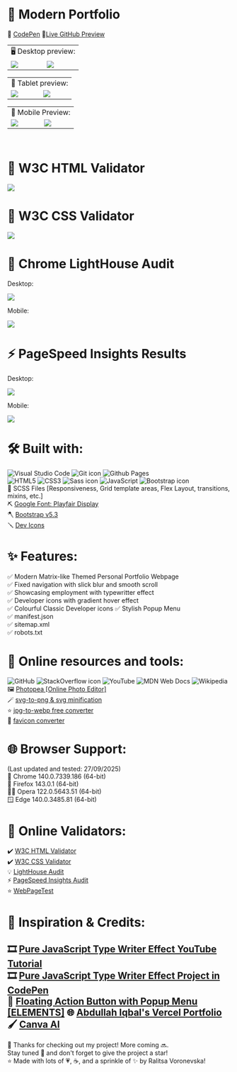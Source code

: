 # 🚀 Modern Portfolio

📝 [CodePen](https://codepen.io/ralitsavoronevska/pen/KOdQJZ/)
🔗[Live GitHub Preview](https://ralitsavoronevska.github.io/modern-portfolio/)

<table>
  <tr>
    <td colspan="2">🖥️ Desktop preview:</td>
  </tr>
  <tr>
    <td><img src="dist/img/modern-portfolio-desktop-preview-1.png" loading="lazy"></td>
    <td><img src="dist/img/modern-portfolio-desktop-preview-2.png" loading="lazy"></td>
  </tr>
</table>

<table>
  <tr>
    <td colspan="2">📱 Tablet preview:</td>
  </tr>
  <tr>
    <td><img src="dist/img/modern-portfolio-tablet-preview-1.png" loading="lazy"></td>
    <td><img src="dist/img/modern-portfolio-tablet-preview-2.png" loading="lazy"></td>
  </tr>
</table>

<table>
  <tr>
    <td colspan="2">📱 Mobile Preview:</td>
  </tr>
  <tr>
    <td><img src="dist/img/modern-portfolio-mobile-preview-1.png" loading="lazy"></td>
    <td><img src="dist/img/modern-portfolio-mobile-preview-2.png" loading="lazy"></td>
  </tr>
 </table>

<br>

# 🏅 W3C HTML Validator
<img src="dist/img/modern-portfolio-w3-html-validator.png" loading="lazy">

<br>

# 🏅 W3C CSS Validator
<img src="dist/img/modern-portfolio-w3c-css-validator.png" loading="lazy">

<br>

# 🌈 Chrome LightHouse Audit

Desktop:

<img src="dist/img/modern-portfolio-light-house-audit-desktop.png" loading="lazy">

<br>

Mobile:

<img src="dist/img/modern-portfolio-light-house-audit-mobile.png" loading="lazy">

<br>

# ⚡ PageSpeed Insights Results

Desktop:

<img src="dist/img/modern-portfolio-pagespeed-insights-desktop.png" loading="lazy">

<br>

Mobile:

<img src="dist/img/modern-portfolio-pagespeed-insights-mobile.png" loading="lazy">

</details>

<br>        
                                                                                                                                              
# 🛠️ Built with:
![Visual Studio Code](https://img.shields.io/badge/Visual%20Studio%20Code-0078d7.svg?style=for-the-badge&logo=visual-studio-code&logoColor=white/)
<img src="./dist/img/svgs-for-readme-md/git.svg?sanitize=true" alt="Git icon" loading="lazy"> ![Github Pages](https://img.shields.io/badge/github%20pages-121013?style=for-the-badge&logo=github&logoColor=white/)                                                                                                                                              
![HTML5](https://img.shields.io/badge/html5-%23FFFFFF.svg?style=for-the-badge&logo=html5&logoColor=white/) ![CSS3](https://img.shields.io/badge/css3-%231572B6.svg?style=for-the-badge&logo=css3&logoColor=white/) <img src="./dist/img/svgs-for-readme-md/sass.svg?sanitize=true" alt="Sass icon" loading="lazy"> ![JavaScript](https://img.shields.io/badge/javascript-%23323330.svg?style=for-the-badge&logo=javascript&logoColor=%23F7DF1E/) <img src="./dist/img/svgs-for-readme-md/bootstrap.svg?sanitize=true" alt="Bootstrap icon" loading="lazy">            
🔨 SCSS Files [Responsiveness, Grid template areas, Flex Layout, transitions, mixins, etc.]                                                      
⛏️ [Google Font: Playfair Display](https://fonts.google.com/specimen/Playfair+Display/)                                                          
🪓 [Bootstrap v5.3](https://getbootstrap.com/docs/5.3/getting-started/introduction/)                                                             
🪛 [Dev Icons](https://devicon.dev/)                                                                                                                           

# ✨ Features:
✅ Modern Matrix-like Themed Personal Portfolio Webpage                                                                                            
✅ Fixed navigation with slick blur and smooth scroll        
✅ Showcasing employment with typewritter effect                                                                                        
✅ Developer icons with gradient hover effect                                                                                                
✅ Colourful Classic Developer icons 
✅ Stylish Popup Menu                                                                                                                                  
✅ manifest.json                                                                                                                                       
✅ sitemap.xml                                                                                                                                         
✅ robots.txt                                                                                                                                         

# 🧰 Online resources and tools:
![GitHub](https://img.shields.io/badge/github-%23121011.svg?style=for-the-badge&logo=github&logoColor=white/) <img src="./dist/img/svgs-for-readme-md/stackoverflow.svg?sanitize=true" alt="StackOverflow icon" loading="lazy"> ![YouTube](https://img.shields.io/badge/YouTube-%23FF0000.svg?style=for-the-badge&logo=YouTube&logoColor=white/) ![MDN Web Docs](https://img.shields.io/badge/MDN_Web_Docs-black?style=for-the-badge&logo=mdnwebdocs&logoColor=white/) ![Wikipedia](https://img.shields.io/badge/Wikipedia-%23000000.svg?style=for-the-badge&logo=wikipedia&logoColor=white/)                  
🖼️ [Photopea [Online Photo Editor]](https://www.photopea.com/)                                                                        
🪄 [svg-to-png & svg minification](https://www.svgviewer.dev/)                                                     
⭐ [jpg-to-webp free converter](https://www.freeconvert.com/jpg-to-webp/)         
🌃 [favicon converter](https://favicon.io/favicon-converter/)                                                                                    

# 🌐 Browser Support:
(Last updated and tested: 27/09/2025)                                                                                                            
🌟 Chrome 140.0.7339.186 (64-bit)                                                                                                           
🦊 Firefox 143.0.1 (64-bit)                                                                                                                 
🏴‍☠️ Opera 122.0.5643.51 (64-bit)                                                                                                        
🪟 Edge 140.0.3485.81 (64-bit)                                                                                                                   

# 🧪 Online Validators:
✔️ [W3C HTML Validator](https://validator.w3.org/)                                                                                               
✔️ [W3C CSS Validator](https://jigsaw.w3.org/css-validator/)                                                                                     
💡 [LightHouse Audit](https://developers.google.com/web/tools/lighthouse/)                                                                       
⚡ [PageSpeed Insights Audit](https://pagespeed.web.dev/)         
⭐ [WebPageTest](https://www.webpagetest.org/)                                                                                                    

# 🌟 Inspiration & Credits:                                          
🎞️ [Pure JavaScript Type Writer Effect YouTube Tutorial](https://www.youtube.com/watch?v=POX3dT-pB4E/)                                           
🎞️ [Pure JavaScript Type Writer Effect Project in CodePen](https://codepen.io/bradtraversy/pen/jeNjwP/)                                          
📝 [Floating Action Button with Popup Menu [ELEMENTS]](https://codepen.io/RaduBratan/pen/eYJZLpN/)
:globe_with_meridians: [Abdullah Iqbal's Vercel Portfolio](https://abdullah-portfolio-dev.vercel.app/)                                                
🖌️ [Canva AI](https://www.canva.com/ai)                                                                                                                   
---
  
🙌 Thanks for checking out my project! More coming 🔜.                                                                                           
Stay tuned 🚀 and don't forget to give the project a star!                                                                                       
⭐ Made with lots of 💗, ☕, and a sprinkle of ✨ by Ralitsa Voronevska!                                                                                